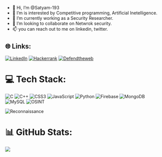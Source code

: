 - 👋 Hi, I’m @Satyam-193
- 👀 I’m is interested by Competitive programming, Artificial Inetelligence.
- 🌱 I’m currently working as a Security Researcher.
- 💞️ I’m looking to collaborate on Netwrok security.
- 📫 you can reach out to me on linkedin, twitter.

## 🌐 Links:

[![LinkedIn](https://img.shields.io/badge/LinkedIn-Contact%20Me-blue)](https://www.linkedin.com/in/satyam-pathak-a482481bb/)
[![Hackerrank](https://img.shields.io/badge/Hackerrank-grey)](https://www.hackerrank.com/users/satyampathak7291)
[![Defendtheweb](https://img.shields.io/badge/DefendtheWeb-blue)](https://www.defendtheweb.net/)


# 💻 Tech Stack:

![C](https://img.shields.io/badge/c-%2300599C.svg?style=for-the-badge&logo=c&logoColor=white) ![C++](https://img.shields.io/badge/c++-%2300599C.svg?style=for-the-badge&logo=c%2B%2B&logoColor=white) ![CSS3](https://img.shields.io/badge/css3-%231572B6.svg?style=for-the-badge&logo=css3&logoColor=white) ![JavaScript](https://img.shields.io/badge/javascript-%23323330.svg?style=for-the-badge&logo=javascript&logoColor=%23F7DF1E) ![Python](https://img.shields.io/badge/python-3670A0?style=for-the-badge&logo=python&logoColor=ffdd54) 
![Firebase](https://img.shields.io/badge/firebase-%23039BE5.svg?style=for-the-badge&logo=firebase)  ![MongoDB](https://img.shields.io/badge/MongoDB-%234ea94b.svg?style=for-the-badge&logo=mongodb&logoColor=white) ![MySQL](https://img.shields.io/badge/mysql-%2300f.svg?style=for-the-badge&logo=mysql&logoColor=white)
![OSINT](https://img.shields.io/badge/OSINT-grey)

![Reconnaissance](https://img.shields.io/badge/INFORMATION%20GATHERING-blue)


# 📊 GitHub Stats:

![](https://github-readme-stats.vercel.app/api?username=Satyam-193&theme=dark&hide_border=false&include_all_commits=false&count_private=false)<br/>
